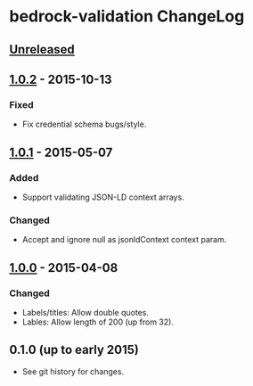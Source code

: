 # bedrock-validation ChangeLog

## [Unreleased]

## [1.0.2] - 2015-10-13

### Fixed
- Fix credential schema bugs/style.

## [1.0.1] - 2015-05-07

### Added
- Support validating JSON-LD context arrays.

### Changed
- Accept and ignore null as jsonldContext context param.

## [1.0.0] - 2015-04-08

### Changed
- Labels/titles: Allow double quotes.
- Lables: Allow length of 200 (up from 32).

## 0.1.0 (up to early 2015)

- See git history for changes.

[Unreleased]: https://github.com/digitalbazaar/bedrock-validation/compare/1.0.2...HEAD
[1.0.2]: https://github.com/digitalbazaar/bedrock-validation/compare/1.0.1...1.0.2
[1.0.1]: https://github.com/digitalbazaar/bedrock-validation/compare/1.0.0...1.0.1
[1.0.0]: https://github.com/digitalbazaar/bedrock-validation/compare/0.1.0...1.0.0
